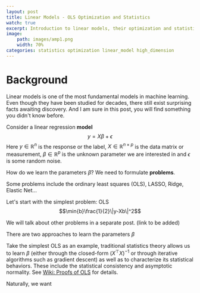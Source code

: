 ```yaml
---
layout: post
title: Linear Models - OLS Optimization and Statistics
watch: true
excerpt: Introduction to linear models, their optimization and statistical analysis, which motivates my researches.
image:
    path: images/amp1.png
    width: 70%
categories: statistics optimization linear_model high_dimension
---
```

<script type="text/x-mathjax-config"> MathJax.Hub.Config({ TeX: { equationNumbers: { autoNumber: "all" }, extensions:["color.js"] } }); </script>
<script type="text/x-mathjax-config">
    MathJax.Hub.Config({
        tex2jax: {
            inlineMath: [ ['$','$'], ["\\(","\\)"] ],
            processEscapes: true
        }
    });
</script>
<script src="https://cdn.mathjax.org/mathjax/latest/MathJax.js?config=TeX-AMS-MML_HTMLorMML" type="text/javascript"></script>


# Background
Linear models is one of the most fundamental models in machine learning. Even though they have been studied for decades, there still exist surprising facts awaiting discovery. And I am sure in this post, you will find something you didn't know before.

Consider a linear regression **model**
$$y=X\beta+\epsilon$$
Here $y\in\mathbb{R}^n$ is the response or the label, $X\in\mathbb{R}^{n\times p}$ is the data matrix or measurement, $\beta\in\mathbb{R}^p$ is the unknown parameter we are interested in and $\epsilon$ is some random noise.

How do we learn the parameters $\beta$? We need to formulate **problems**.

Some problems include the ordinary least squares (OLS), LASSO, Ridge, Elastic Net...

Let's start with the simplest problem: OLS
$$\min{b}\frac{1}{2}\|y-Xb\|^2$$

We will talk about other problems in a separate post. (link to be added)

There are two approaches to learn the parameters $\beta$

Take the simplest OLS as an example, traditional statistics theory allows us to learn $\beta$ (either through the closed-form $(X^\top X)^{-1}$ or through iterative algorithms such as gradient descent) as well as to characterize its statistical behaviors. These include the statistical consistency and asymptotic normality. See [Wiki: Proofs of OLS](https://en.wikipedia.org/wiki/Proofs_involving_ordinary_least_squares) for details.

Naturally, we want 

